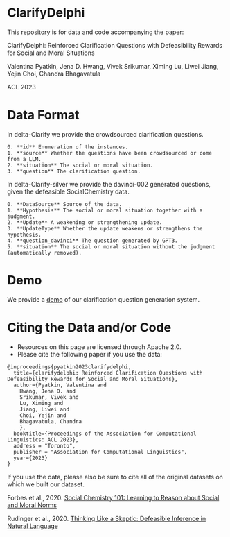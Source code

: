 # ClarifyDelphi
This repository is for data and code accompanying the paper:

ClarifyDelphi: Reinforced Clarification Questions with Defeasibility Rewards for Social and Moral Situations

Valentina Pyatkin, Jena D. Hwang, Vivek Srikumar, Ximing Lu, Liwei Jiang, Yejin Choi, Chandra Bhagavatula

ACL 2023

# Data Format
In delta-Clarify we provide the crowdsourced clarification questions.

    0. **id** Enumeration of the instances.
    1. **source** Whether the questions have been crowdsourced or come from a LLM.
    2. **situation** The social or moral situation.
    3. **question** The clarification question.

In delta-Clarify-silver we provide the davinci-002 generated questions, given the defeasible SocialChemistry data.

    0. **DataSource** Source of the data.
    1. **Hypothesis** The social or moral situation together with a judgment.
    2. **Update** A weakening or strengthening update.
    3. **UpdateType** Whether the update weakens or strengthens the hypothesis.
    4. **question_davinci** The question generated by GPT3.
    5. **situation** The social or moral situation without the judgment (automatically removed).

# Demo
We provide a [demo](https://clarify-delphi.apps.allenai.org/) of our clarification question generation system.

# Citing the Data and/or Code
- Resources on this page are licensed through Apache 2.0.
- Please cite the following paper if you use the data: 
```
@inproceedings{pyatkin2023clarifydelphi,
  title={clarifydelphi: Reinforced Clarification Questions with Defeasibility Rewards for Social and Moral Situations},
  author={Pyatkin, Valentina and 
    Hwang, Jena D. and
    Srikumar, Vivek and
    Lu, Ximing and
    Jiang, Liwei and
    Choi, Yejin and
    Bhagavatula, Chandra
    },
  booktitle={Proceedings of the Association for Computational Linguistics: ACL 2023},
  address = "Toronto",
  publisher = "Association for Computational Linguistics",
  year={2023}
}
```

If you use the data, please also be sure to cite all of the original datasets on which we built our dataset.

Forbes et al., 2020. [Social Chemistry 101: Learning to Reason about Social and Moral Norms](https://aclanthology.org/2020.emnlp-main.48/)

Rudinger et al., 2020. [Thinking Like a Skeptic: Defeasible Inference in Natural Language](https://aclanthology.org/2020.findings-emnlp.418/)

